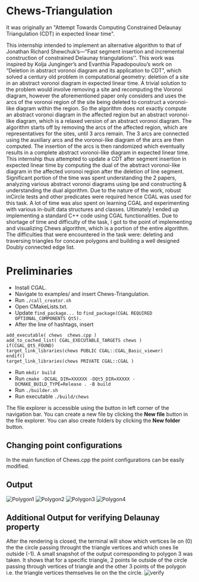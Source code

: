 # Chews-Triangulation

It was originally an "Attempt Towards Computing Constrained Delaunay Triangulation (CDT) in expected linear time".

This internship intended to implement an alternative algorithm to that of Jonathan Richard Shewchuk’s––”Fast segment insertion and incremental construction of constrained Delaunay triangulations''. This work was inspired by Kolja Junginger’s and Evanthia Papadopoulou’s work on “Deletion in abstract voronoi diagram and its application to CDT”, which solved a century old problem in computational geometry: deletion of a site in an abstract voronoi diagram in expected linear time. A trivial solution to the problem would involve removing a site and recomputing the Voronoi diagram, however the aforementioned paper only considers and uses the arcs of the voronoi region of the site being deleted to construct a voronoi-like diagram within the region. So the algorithm does not exactly compute an abstract voronoi diagram in the affected region but an abstract voronoi-like diagram, which is a relaxed version of an abstract voronoi diagram. The algorithm starts off by removing the arcs of the affected region, which are representatives for the sites, until 3 arcs remain. The 3 arcs are connected using the auxiliary arcs and the voronoi-like diagram of the arcs are then computed. The insertion of the arcs is then randomized which eventually results in a complete abstract voronoi-like diagram in expected linear time. This internship thus attempted to update a CDT after segment insertion in expected linear time by computing the dual of the abstract voronoi-like diagram in the affected voronoi region after the deletion of line segment. Significant portion of the time was spent understanding the 2 papers, analyzing various abstract voronoi diagrams using Ipe and constructing & understanding the dual algorithm. Due to the nature of the work, robust inCircle tests and other predicates were required hence CGAL was used for this task. A lot of time was also spent on learning CGAL and experimenting with various in-built data structures and classes. Ultimately I ended up implementing a standard C++ code using CGAL functionalities. Due to shortage of time and difficulty of the task, I got to the point of implementing and visualizing Chews algorithm, which is a portion of the entire algorithm. The difficulties that were encountered in the task were: deleting and traversing triangles for concave polygons and building a well designed Doubly connected edge list.


# Preliminaries
 - Install CGAL.
 - Navigate to examples/ and insert Chews-Triangulation.
 - Run ```./call_creator.sh```
 - Open CMakeLists.txt.
 - Update ```find_package... ```to ```find_package(CGAL REQUIRED OPTIONAL_COMPONENTS Qt5).```
 - After the line of hashtags, insert 
```
add_executable( chews  chews.cpp )
add_to_cached_list( CGAL_EXECUTABLE_TARGETS chews )
if(CGAL_Qt5_FOUND)
target_link_libraries(chews PUBLIC CGAL::CGAL_Basic_viewer)
endif()
target_link_libraries(chews PRIVATE CGAL::CGAL )
```
 -  Run ```mkdir build```
 - Run ```cmake -DCGAL_DIR=XXXXXX -DQt5_DIR=XXXXX -DCMAKE_BUILD_TYPE=Release . -B build```
 -  Run ```./builder.sh```
 - Run executable ```./build/chews```
 

The file explorer is accessible using the button in left corner of the navigation bar. You can create a new file by clicking the **New file** button in the file explorer. You can also create folders by clicking the **New folder** button.

## Changing point configurations
In the main function of Chews.cpp the point configurations can be easily modified.

## Output
![Polygon1](/img/polygon1.png?raw=true "polygon1")
![Polygon2](/img/polygon2.png?raw=true "polygon2")
![Polygon3](/img/polygon3.png?raw=true "polygon3")
![Polygon4](/img/polygon4.png?raw=true "polygon4")



## Additional Output for verifying Delaunay property

After the rendering is closed, the terminal will show which vertices lie on (0) the the circle passing throught the triangle vertices and which ones lie outside (-1). A small snapshot of the output corresponding to polygon 3 was taken. It shows that for a specific triangle, 2 points lie outside of the circle passing through vertices of triangle and the other 3 points of the polygon i.e. the triangle vertices themselves lie on the the circle.
![verify](/img/verify.png?raw=true "verify")
